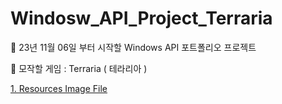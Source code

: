 # Windosw_API_Project_Terraria

:mega: 23년 11월 06일 부터 시작할 Windows API 포트폴리오 프로젝트

:evergreen_tree: 모작할 게임 : Terraria ( 테라리아 )

[1. Resources Image File](https://github.com/Gilssom/Windosw_API_Project_Terraria/tree/main/Resources/Image)
